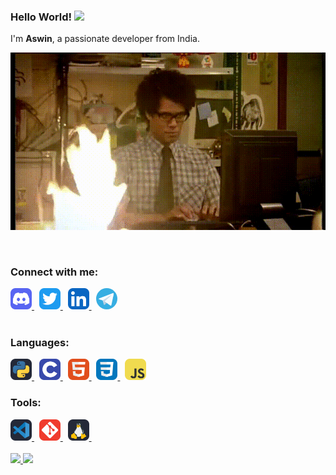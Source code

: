 
###  Hello World! <img width="30" src="https://camo.githubusercontent.com/e8e7b06ecf583bc040eb60e44eb5b8e0ecc5421320a92929ce21522dbc34c891/68747470733a2f2f6d656469612e67697068792e636f6d2f6d656469612f6876524a434c467a6361737252346961377a2f67697068792e676966">

 I'm **Aswin**, a passionate developer from India.
 <br>


![](https://raw.githubusercontent.com/AswinHarish/AswinHarish/main/f.gif)
<!---
<h3 align="left">Interests</h3>
<ul>
    <li>Python</li>
    <li>Blockchain</li>
    <li>AI</li>
    <li>DeFi</li>
    <li>Web3</li>
</ul>
--->
<br>
<h3 align="left">Connect with me:</h3>
<a href="https://discordapp.com/users/929700063595348009">
<img width="34px" src="https://raw.githubusercontent.com/tandpfun/skill-icons/main/icons/Discord.svg" alt="discord">
</a>
&nbsp;
<a href="https://twitter.com/aswinharish_">
<img width="34px" src="https://raw.githubusercontent.com/tandpfun/skill-icons/main/icons/Twitter.svg" alt="twitter">
</a>
&nbsp;
<a href="https://www.linkedin.com/in/aswinharish">
<img width="34px" src="https://raw.githubusercontent.com/tandpfun/skill-icons/main/icons/LinkedIn.svg" alt="linkedin">
</a>
&nbsp;
<a href="https://t.me/AswinHarish/">
<img width="34px" src="https://raw.githubusercontent.com/AswinHarish/AswinHarish.github.io/e7f8dd808680f23c6739442c5ffc904511db6c55/images/telegram.svg" alt="telegram" style="border-radius: 45px;" >
</a>


<br>
<br>


<h3 align="left">Languages:</h3>
<a href="https://www.python.org/">
    <img width="34px" src="https://raw.githubusercontent.com/tandpfun/skill-icons/main/icons/Python-Dark.svg"
        alt="python">
</a>
<!---
&nbsp;
<a href="https://reactjs.org/">
    <img width="34px" src="https://raw.githubusercontent.com/tandpfun/skill-icons/59059d9d1a2c092696dc66e00931cc1181a4ce1f/icons/React-Dark.svg"
        alt="react">
</a>
--->
&nbsp;
<a href="https://devdocs.io/c/">
    <img width="34px" src="https://raw.githubusercontent.com/tandpfun/skill-icons/main/icons/C.svg"
        alt="c">
</a>
&nbsp;
<a href="https://www.w3schools.com/html/">
    <img width="34px" src="https://raw.githubusercontent.com/tandpfun/skill-icons/main/icons/HTML.svg"
        alt="html">
</a>
&nbsp;
<a href="https://www.w3schools.com/css/">
    <img width="34px" src="https://raw.githubusercontent.com/tandpfun/skill-icons/main/icons/CSS.svg"
        alt="css">
</a>
&nbsp;
<a href="https://www.w3schools.com/js/">
    <img width="34px" src="https://raw.githubusercontent.com/tandpfun/skill-icons/59059d9d1a2c092696dc66e00931cc1181a4ce1f/icons/JavaScript.svg"
     alt="JavaScript">
</a>

<h3 align="left">Tools:</h3>
<a href="https://code.visualstudio.com/">
    <img width="34px" src="https://raw.githubusercontent.com/tandpfun/skill-icons/main/icons/VSCode-Dark.svg"
        alt="vs code">
</a>
&nbsp;
<a href="https://git-scm.com/">
    <img width="34px" src="https://raw.githubusercontent.com/tandpfun/skill-icons/main/icons/Git.svg"
        alt="git">
</a>
&nbsp;
<a href="https://www.linux.org/">
    <img width="34px" src="https://raw.githubusercontent.com/tandpfun/skill-icons/main/icons/Linux-Dark.svg"
        alt="linux">
</a>
&nbsp;


<br>
<br>
<a href="https://github.com/AswinHarish/">
  <img height="137px" src="https://github-readme-stats.vercel.app/api?username=AswinHarish&hide_border=true&hide_title=true&show_icons=true&theme=tokyonight"/>  
</a>
<a href="https://github.com/AswinHarish/">
  <img height="137px" src="https://github-readme-stats.vercel.app/api/top-langs/?username=AswinHarish&hide_border=true&hide_title=true&layout=compact&langs_count4=&icon_color=fff&theme=tokyonight" />
</a>




<br>
<br>
<br>
